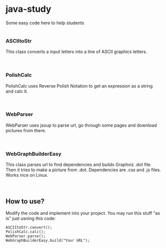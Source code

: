 # java-study
Some easy code here to help students
<br />
<br />
### ASCIItoStr
This class converts a input letters into a line of ASCII graphics letters.
<br />
<br />
<br />
### PolishCalc
PolishCalc uses Reverse Polish Notation to get an expression as a string and calc it.
<br /> 
<br />
<br />
### WebParser
WebParser uses jsoup to parse url, go through some pages and download pictures from there.
<br /> 
<br />
<br />
### WebGraphBuilderEasy
This class parses url to find dependencies and builds Graphviz .dot file. Then it tries to make a picture from .dot. Dependencies are .css and .js files. Works nice on Linux.
<br />
<br />
<br />
## How to use?
Modify the code and implement into your project. You may run this stuff "as is" just usning this code:
```
ASCIItoStr.convert();
PolishCalc.calc();
WebParser.parse();
WebGraphBuilderEasy.build("Your URL");
```
